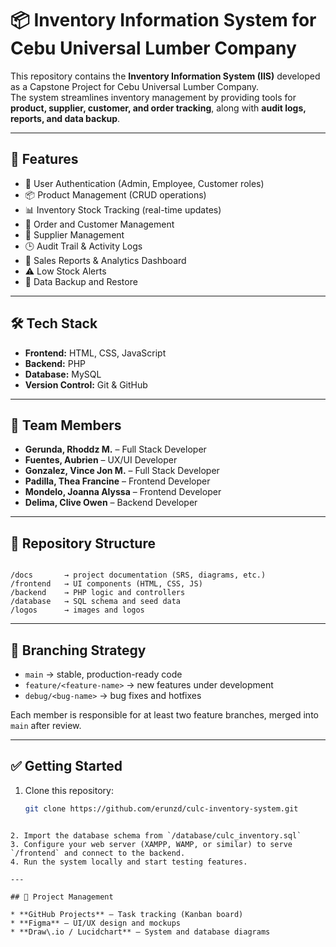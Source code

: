 # 📦 Inventory Information System for Cebu Universal Lumber Company

This repository contains the **Inventory Information System (IIS)** developed as a Capstone Project for Cebu Universal Lumber Company.  
The system streamlines inventory management by providing tools for **product, supplier, customer, and order tracking**, along with **audit logs, reports, and data backup**.  

---

## 🚀 Features
- 🔑 User Authentication (Admin, Employee, Customer roles)  
- 📦 Product Management (CRUD operations)  
- 📊 Inventory Stock Tracking (real-time updates)  
- 📝 Order and Customer Management  
- 🤝 Supplier Management  
- 🕒 Audit Trail & Activity Logs  
- 📑 Sales Reports & Analytics Dashboard  
- ⚠️ Low Stock Alerts  
- 💾 Data Backup and Restore  

---

## 🛠️ Tech Stack
- **Frontend:** HTML, CSS, JavaScript  
- **Backend:** PHP  
- **Database:** MySQL  
- **Version Control:** Git & GitHub  

---

## 👥 Team Members
- **Gerunda, Rhoddz M.** – Full Stack Developer  
- **Fuentes, Aubrien** – UX/UI Developer  
- **Gonzalez, Vince Jon M.** – Full Stack Developer  
- **Padilla, Thea Francine** – Frontend Developer  
- **Mondelo, Joanna Alyssa** – Frontend Developer  
- **Delima, Clive Owen** – Backend Developer  

---

## 📂 Repository Structure
```

/docs       → project documentation (SRS, diagrams, etc.)
/frontend   → UI components (HTML, CSS, JS)
/backend    → PHP logic and controllers
/database   → SQL schema and seed data
/logos      → images and logos

````

---

## 🔀 Branching Strategy
- `main` → stable, production-ready code  
- `feature/<feature-name>` → new features under development  
- `debug/<bug-name>` → bug fixes and hotfixes  

Each member is responsible for at least two feature branches, merged into `main` after review.  

---

## ✅ Getting Started
1. Clone this repository:  
   ```bash
   git clone https://github.com/erunzd/culc-inventory-system.git
````

2. Import the database schema from `/database/culc_inventory.sql`
3. Configure your web server (XAMPP, WAMP, or similar) to serve `/frontend` and connect to the backend.
4. Run the system locally and start testing features.

---

## 📌 Project Management

* **GitHub Projects** – Task tracking (Kanban board)
* **Figma** – UI/UX design and mockups
* **Draw\.io / Lucidchart** – System and database diagrams